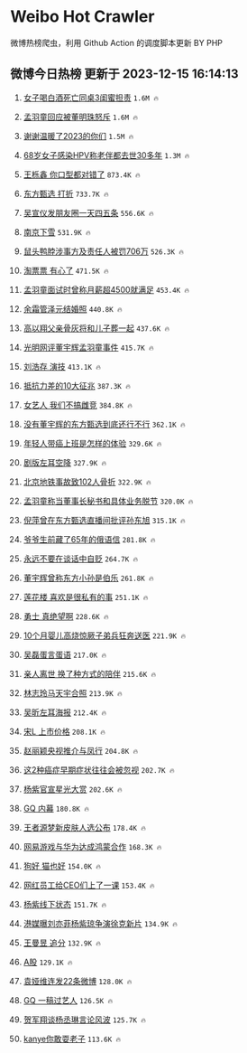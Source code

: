 # Weibo Hot Crawler 



微博热榜爬虫，利用 Github Action 的调度脚本更新 BY PHP 


## 微博今日热榜 更新于 2023-12-15 16:14:13 
1. [女子喝白酒死亡同桌3闺蜜担责](https://s.weibo.com/weibo?q=%23%E5%A5%B3%E5%AD%90%E5%96%9D%E7%99%BD%E9%85%92%E6%AD%BB%E4%BA%A1%E5%90%8C%E6%A1%8C3%E9%97%BA%E8%9C%9C%E6%8B%85%E8%B4%A3%23&t=31&band_rank=1&Refer=top) `1.6M 🔥` 

1. [孟羽童回应被董明珠怒斥](https://s.weibo.com/weibo?q=%23%E5%AD%9F%E7%BE%BD%E7%AB%A5%E5%9B%9E%E5%BA%94%E8%A2%AB%E8%91%A3%E6%98%8E%E7%8F%A0%E6%80%92%E6%96%A5%23&t=31&band_rank=2&Refer=top) `1.6M 🔥` 

1. [谢谢温暖了2023的你们](https://s.weibo.com/weibo?q=%23%E8%B0%A2%E8%B0%A2%E6%B8%A9%E6%9A%96%E4%BA%862023%E7%9A%84%E4%BD%A0%E4%BB%AC%23&t=31&band_rank=3&Refer=top) `1.5M 🔥` 

1. [68岁女子感染HPV称老伴都去世30多年](https://s.weibo.com/weibo?q=%2368%E5%B2%81%E5%A5%B3%E5%AD%90%E6%84%9F%E6%9F%93HPV%E7%A7%B0%E8%80%81%E4%BC%B4%E9%83%BD%E5%8E%BB%E4%B8%9630%E5%A4%9A%E5%B9%B4%23&t=31&band_rank=4&Refer=top) `1.3M 🔥` 

1. [王栎鑫 你口型都对错了](https://s.weibo.com/weibo?q=%E7%8E%8B%E6%A0%8E%E9%91%AB%20%E4%BD%A0%E5%8F%A3%E5%9E%8B%E9%83%BD%E5%AF%B9%E9%94%99%E4%BA%86&t=31&band_rank=5&Refer=top) `873.4K 🔥` 

1. [东方甄选 打折](https://s.weibo.com/weibo?q=%E4%B8%9C%E6%96%B9%E7%94%84%E9%80%89%20%E6%89%93%E6%8A%98&t=31&band_rank=6&Refer=top) `733.7K 🔥` 

1. [吴宣仪发朋友圈一天四五条](https://s.weibo.com/weibo?q=%E5%90%B4%E5%AE%A3%E4%BB%AA%E5%8F%91%E6%9C%8B%E5%8F%8B%E5%9C%88%E4%B8%80%E5%A4%A9%E5%9B%9B%E4%BA%94%E6%9D%A1&t=31&band_rank=7&Refer=top) `556.6K 🔥` 

1. [南京下雪](https://s.weibo.com/weibo?q=%E5%8D%97%E4%BA%AC%E4%B8%8B%E9%9B%AA&t=31&band_rank=8&Refer=top) `531.9K 🔥` 

1. [鼠头鸭脖涉事方及责任人被罚706万](https://s.weibo.com/weibo?q=%23%E9%BC%A0%E5%A4%B4%E9%B8%AD%E8%84%96%E6%B6%89%E4%BA%8B%E6%96%B9%E5%8F%8A%E8%B4%A3%E4%BB%BB%E4%BA%BA%E8%A2%AB%E7%BD%9A706%E4%B8%87%23&t=31&band_rank=9&Refer=top) `526.3K 🔥` 

1. [淘票票 有心了](https://s.weibo.com/weibo?q=%E6%B7%98%E7%A5%A8%E7%A5%A8%20%E6%9C%89%E5%BF%83%E4%BA%86&t=31&band_rank=10&Refer=top) `471.5K 🔥` 

1. [孟羽童面试时曾称月薪超4500就满足](https://s.weibo.com/weibo?q=%23%E5%AD%9F%E7%BE%BD%E7%AB%A5%E9%9D%A2%E8%AF%95%E6%97%B6%E6%9B%BE%E7%A7%B0%E6%9C%88%E8%96%AA%E8%B6%854500%E5%B0%B1%E6%BB%A1%E8%B6%B3%23&t=31&band_rank=11&Refer=top) `453.4K 🔥` 

1. [余霜管泽元结婚照](https://s.weibo.com/weibo?q=%E4%BD%99%E9%9C%9C%E7%AE%A1%E6%B3%BD%E5%85%83%E7%BB%93%E5%A9%9A%E7%85%A7&t=31&band_rank=12&Refer=top) `440.8K 🔥` 

1. [高以翔父亲骨灰将和儿子葬一起](https://s.weibo.com/weibo?q=%23%E9%AB%98%E4%BB%A5%E7%BF%94%E7%88%B6%E4%BA%B2%E9%AA%A8%E7%81%B0%E5%B0%86%E5%92%8C%E5%84%BF%E5%AD%90%E8%91%AC%E4%B8%80%E8%B5%B7%23&t=31&band_rank=13&Refer=top) `437.6K 🔥` 

1. [光明网评董宇辉孟羽童事件](https://s.weibo.com/weibo?q=%23%E5%85%89%E6%98%8E%E7%BD%91%E8%AF%84%E8%91%A3%E5%AE%87%E8%BE%89%E5%AD%9F%E7%BE%BD%E7%AB%A5%E4%BA%8B%E4%BB%B6%23&t=31&band_rank=14&Refer=top) `415.7K 🔥` 

1. [刘浩存 演技](https://s.weibo.com/weibo?q=%E5%88%98%E6%B5%A9%E5%AD%98%20%E6%BC%94%E6%8A%80&t=31&band_rank=15&Refer=top) `413.1K 🔥` 

1. [抵抗力差的10大征兆](https://s.weibo.com/weibo?q=%23%E6%8A%B5%E6%8A%97%E5%8A%9B%E5%B7%AE%E7%9A%8410%E5%A4%A7%E5%BE%81%E5%85%86%23&t=31&band_rank=16&Refer=top) `387.3K 🔥` 

1. [女艺人 我们不搞雌竞](https://s.weibo.com/weibo?q=%E5%A5%B3%E8%89%BA%E4%BA%BA%20%E6%88%91%E4%BB%AC%E4%B8%8D%E6%90%9E%E9%9B%8C%E7%AB%9E&t=31&band_rank=17&Refer=top) `384.8K 🔥` 

1. [没有董宇辉的东方甄选到底还行不行](https://s.weibo.com/weibo?q=%23%E6%B2%A1%E6%9C%89%E8%91%A3%E5%AE%87%E8%BE%89%E7%9A%84%E4%B8%9C%E6%96%B9%E7%94%84%E9%80%89%E5%88%B0%E5%BA%95%E8%BF%98%E8%A1%8C%E4%B8%8D%E8%A1%8C%23&t=31&band_rank=18&Refer=top) `362.1K 🔥` 

1. [年轻人带癌上班是怎样的体验](https://s.weibo.com/weibo?q=%23%E5%B9%B4%E8%BD%BB%E4%BA%BA%E5%B8%A6%E7%99%8C%E4%B8%8A%E7%8F%AD%E6%98%AF%E6%80%8E%E6%A0%B7%E7%9A%84%E4%BD%93%E9%AA%8C%23&t=31&band_rank=19&Refer=top) `329.6K 🔥` 

1. [剧版左耳空降](https://s.weibo.com/weibo?q=%23%E5%89%A7%E7%89%88%E5%B7%A6%E8%80%B3%E7%A9%BA%E9%99%8D%23&t=31&band_rank=20&Refer=top) `327.9K 🔥` 

1. [北京地铁事故致102人骨折](https://s.weibo.com/weibo?q=%23%E5%8C%97%E4%BA%AC%E5%9C%B0%E9%93%81%E4%BA%8B%E6%95%85%E8%87%B4102%E4%BA%BA%E9%AA%A8%E6%8A%98%23&t=31&band_rank=21&Refer=top) `322.9K 🔥` 

1. [孟羽童称当董事长秘书和具体业务脱节](https://s.weibo.com/weibo?q=%23%E5%AD%9F%E7%BE%BD%E7%AB%A5%E7%A7%B0%E5%BD%93%E8%91%A3%E4%BA%8B%E9%95%BF%E7%A7%98%E4%B9%A6%E5%92%8C%E5%85%B7%E4%BD%93%E4%B8%9A%E5%8A%A1%E8%84%B1%E8%8A%82%23&t=31&band_rank=22&Refer=top) `320.0K 🔥` 

1. [倪萍曾在东方甄选直播间批评孙东旭](https://s.weibo.com/weibo?q=%23%E5%80%AA%E8%90%8D%E6%9B%BE%E5%9C%A8%E4%B8%9C%E6%96%B9%E7%94%84%E9%80%89%E7%9B%B4%E6%92%AD%E9%97%B4%E6%89%B9%E8%AF%84%E5%AD%99%E4%B8%9C%E6%97%AD%23&t=31&band_rank=23&Refer=top) `315.1K 🔥` 

1. [爷爷生前藏了65年的俄语信](https://s.weibo.com/weibo?q=%23%E7%88%B7%E7%88%B7%E7%94%9F%E5%89%8D%E8%97%8F%E4%BA%8665%E5%B9%B4%E7%9A%84%E4%BF%84%E8%AF%AD%E4%BF%A1%23&t=31&band_rank=24&Refer=top) `281.8K 🔥` 

1. [永远不要在谈话中自贬](https://s.weibo.com/weibo?q=%E6%B0%B8%E8%BF%9C%E4%B8%8D%E8%A6%81%E5%9C%A8%E8%B0%88%E8%AF%9D%E4%B8%AD%E8%87%AA%E8%B4%AC&t=31&band_rank=25&Refer=top) `264.7K 🔥` 

1. [董宇辉曾称东方小孙是伯乐](https://s.weibo.com/weibo?q=%23%E8%91%A3%E5%AE%87%E8%BE%89%E6%9B%BE%E7%A7%B0%E4%B8%9C%E6%96%B9%E5%B0%8F%E5%AD%99%E6%98%AF%E4%BC%AF%E4%B9%90%23&t=31&band_rank=26&Refer=top) `261.8K 🔥` 

1. [莲花楼 喜欢是很私有的事](https://s.weibo.com/weibo?q=%E8%8E%B2%E8%8A%B1%E6%A5%BC%20%E5%96%9C%E6%AC%A2%E6%98%AF%E5%BE%88%E7%A7%81%E6%9C%89%E7%9A%84%E4%BA%8B&t=31&band_rank=27&Refer=top) `251.1K 🔥` 

1. [勇士 真绝望啊](https://s.weibo.com/weibo?q=%E5%8B%87%E5%A3%AB%20%E7%9C%9F%E7%BB%9D%E6%9C%9B%E5%95%8A&t=31&band_rank=28&Refer=top) `228.6K 🔥` 

1. [10个月婴儿高烧惊厥子弟兵狂奔送医](https://s.weibo.com/weibo?q=%2310%E4%B8%AA%E6%9C%88%E5%A9%B4%E5%84%BF%E9%AB%98%E7%83%A7%E6%83%8A%E5%8E%A5%E5%AD%90%E5%BC%9F%E5%85%B5%E7%8B%82%E5%A5%94%E9%80%81%E5%8C%BB%23&t=31&band_rank=29&Refer=top) `221.9K 🔥` 

1. [吴磊蛋言蛋语](https://s.weibo.com/weibo?q=%23%E5%90%B4%E7%A3%8A%E8%9B%8B%E8%A8%80%E8%9B%8B%E8%AF%AD%23&t=31&band_rank=30&Refer=top) `217.0K 🔥` 

1. [亲人离世 换了种方式的陪伴](https://s.weibo.com/weibo?q=%E4%BA%B2%E4%BA%BA%E7%A6%BB%E4%B8%96%20%E6%8D%A2%E4%BA%86%E7%A7%8D%E6%96%B9%E5%BC%8F%E7%9A%84%E9%99%AA%E4%BC%B4&t=31&band_rank=31&Refer=top) `215.6K 🔥` 

1. [林志玲马天宇合照](https://s.weibo.com/weibo?q=%23%E6%9E%97%E5%BF%97%E7%8E%B2%E9%A9%AC%E5%A4%A9%E5%AE%87%E5%90%88%E7%85%A7%23&t=31&band_rank=32&Refer=top) `213.9K 🔥` 

1. [吴昕左耳海报](https://s.weibo.com/weibo?q=%23%E5%90%B4%E6%98%95%E5%B7%A6%E8%80%B3%E6%B5%B7%E6%8A%A5%23&t=31&band_rank=33&Refer=top) `212.4K 🔥` 

1. [宋L 上市价格](https://s.weibo.com/weibo?q=%E5%AE%8BL%20%E4%B8%8A%E5%B8%82%E4%BB%B7%E6%A0%BC&t=31&band_rank=34&Refer=top) `208.1K 🔥` 

1. [赵丽颖央视推介与凤行](https://s.weibo.com/weibo?q=%23%E8%B5%B5%E4%B8%BD%E9%A2%96%E5%A4%AE%E8%A7%86%E6%8E%A8%E4%BB%8B%E4%B8%8E%E5%87%A4%E8%A1%8C%23&t=31&band_rank=35&Refer=top) `204.8K 🔥` 

1. [这2种癌症早期症状往往会被忽视](https://s.weibo.com/weibo?q=%23%E8%BF%992%E7%A7%8D%E7%99%8C%E7%97%87%E6%97%A9%E6%9C%9F%E7%97%87%E7%8A%B6%E5%BE%80%E5%BE%80%E4%BC%9A%E8%A2%AB%E5%BF%BD%E8%A7%86%23&t=31&band_rank=36&Refer=top) `202.7K 🔥` 

1. [杨紫官宣星光大赏](https://s.weibo.com/weibo?q=%23%E6%9D%A8%E7%B4%AB%E5%AE%98%E5%AE%A3%E6%98%9F%E5%85%89%E5%A4%A7%E8%B5%8F%23&t=31&band_rank=37&Refer=top) `202.6K 🔥` 

1. [GQ 内幕](https://s.weibo.com/weibo?q=GQ%20%E5%86%85%E5%B9%95&t=31&band_rank=38&Refer=top) `180.8K 🔥` 

1. [王者源梦新皮肤人选公布](https://s.weibo.com/weibo?q=%23%E7%8E%8B%E8%80%85%E6%BA%90%E6%A2%A6%E6%96%B0%E7%9A%AE%E8%82%A4%E4%BA%BA%E9%80%89%E5%85%AC%E5%B8%83%23&t=31&band_rank=39&Refer=top) `178.4K 🔥` 

1. [网易游戏与华为达成鸿蒙合作](https://s.weibo.com/weibo?q=%23%E7%BD%91%E6%98%93%E6%B8%B8%E6%88%8F%E4%B8%8E%E5%8D%8E%E4%B8%BA%E8%BE%BE%E6%88%90%E9%B8%BF%E8%92%99%E5%90%88%E4%BD%9C%23&t=31&band_rank=40&Refer=top) `168.3K 🔥` 

1. [狗好 猫也好](https://s.weibo.com/weibo?q=%E7%8B%97%E5%A5%BD%20%E7%8C%AB%E4%B9%9F%E5%A5%BD&t=31&band_rank=41&Refer=top) `154.0K 🔥` 

1. [网红员工给CEO们上了一课](https://s.weibo.com/weibo?q=%23%E7%BD%91%E7%BA%A2%E5%91%98%E5%B7%A5%E7%BB%99CEO%E4%BB%AC%E4%B8%8A%E4%BA%86%E4%B8%80%E8%AF%BE%23&t=31&band_rank=42&Refer=top) `153.4K 🔥` 

1. [杨紫线下状态](https://s.weibo.com/weibo?q=%23%E6%9D%A8%E7%B4%AB%E7%BA%BF%E4%B8%8B%E7%8A%B6%E6%80%81%23&t=31&band_rank=43&Refer=top) `151.7K 🔥` 

1. [港媒曝刘亦菲杨紫琼争演徐克新片](https://s.weibo.com/weibo?q=%23%E6%B8%AF%E5%AA%92%E6%9B%9D%E5%88%98%E4%BA%A6%E8%8F%B2%E6%9D%A8%E7%B4%AB%E7%90%BC%E4%BA%89%E6%BC%94%E5%BE%90%E5%85%8B%E6%96%B0%E7%89%87%23&t=31&band_rank=44&Refer=top) `134.9K 🔥` 

1. [王曼昱 追分](https://s.weibo.com/weibo?q=%E7%8E%8B%E6%9B%BC%E6%98%B1%20%E8%BF%BD%E5%88%86&t=31&band_rank=45&Refer=top) `132.9K 🔥` 

1. [A股](https://s.weibo.com/weibo?q=A%E8%82%A1&t=31&band_rank=46&Refer=top) `129.1K 🔥` 

1. [袁娅维连发22条微博](https://s.weibo.com/weibo?q=%23%E8%A2%81%E5%A8%85%E7%BB%B4%E8%BF%9E%E5%8F%9122%E6%9D%A1%E5%BE%AE%E5%8D%9A%23&t=31&band_rank=47&Refer=top) `128.0K 🔥` 

1. [GQ 一稿过艺人](https://s.weibo.com/weibo?q=GQ%20%E4%B8%80%E7%A8%BF%E8%BF%87%E8%89%BA%E4%BA%BA&t=31&band_rank=48&Refer=top) `126.5K 🔥` 

1. [贺军翔谈杨丞琳言论风波](https://s.weibo.com/weibo?q=%23%E8%B4%BA%E5%86%9B%E7%BF%94%E8%B0%88%E6%9D%A8%E4%B8%9E%E7%90%B3%E8%A8%80%E8%AE%BA%E9%A3%8E%E6%B3%A2%23&t=31&band_rank=49&Refer=top) `125.7K 🔥` 

1. [kanye你敢耍老子](https://s.weibo.com/weibo?q=kanye%E4%BD%A0%E6%95%A2%E8%80%8D%E8%80%81%E5%AD%90&t=31&band_rank=50&Refer=top) `113.6K 🔥` 

